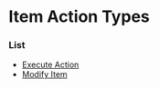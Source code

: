# Item Action Types


### List

 * [Execute Action](item_action_types/execute_action.md)
 * [Modify Item](item_action_types/modify_item.md)
